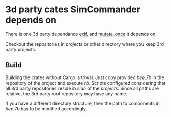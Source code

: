 # 3d party cates SimCommander depends on

There is one 3d party dependance [exif](https://github.com/kamadak/exif-rs), and [mutate_once](https://github.com/kamadak/mutate_once-rs) it depends on.

Checkout the repositories in _projects_ or other directory where you keep 3rd party projects.

## Build
Building the crates without Cargo is trivial. Just copy provided _bee.7b_ in the repository of the project and execute *rb*.
Scripts configured considering that all 3rd party repositories reside ib _side_ of the _projects_. Since all paths are relative, the 3rd party root repository may
have any name.

If you have a different directory structure, then the path to components in _bee.7b_ has to be modified accordingly.